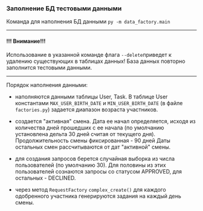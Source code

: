 ### Заполнение БД тестовыми данными
Команда для наполнения БД данными
`py -m data_factory.main`

---
#### !!! Внимание!!! 
Использование в указанной команде флага `--delete`приведет к удалению
существующих в таблицах данных! База данных повторно заполнится тестовыми данными.

---

Порядок наполнения данными:


* наполняются данными таблицы User, Task. В таблице User 
константами `MAX_USER_BIRTH_DATE` и `MIN_USER_BIRTH_DATE` (в файле 
`factories.py`) задается диапазон возраста участников. 


* создается "активная" смена. Дата ее начал определяется, исходя из 
количества дней прошедших с ее начала (по умолчанию установлена дельта 30 дней
считая от текущего дня). Продолжительность смены фиксированная - 90 дней
Даты остальных смен рассчитываются от дат "активной" смены. 


* для создания запросов берется случайная выборка из числа пользователей
(по умолчанию 30). Для половины из этих пользователей сознаются запросы со статусом 
APPROVED, для остальных - DECLINED. 


* через метод `RequestFactory` `complex_create()` для каждого одобренного участника 
генерируются задания на каждый день смены. 